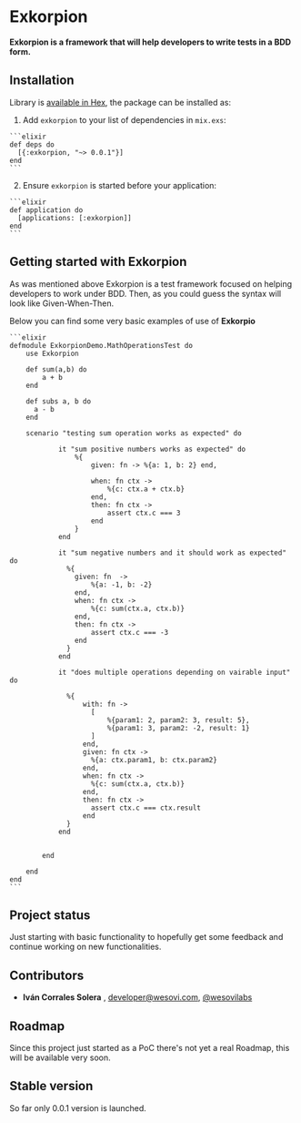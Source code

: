 # Exkorpion

**Exkorpion is a framework that will help developers to write tests in a BDD form.**

## Installation

Library is [available in Hex](http://hexdocs.pm/exkorpion), the package can be installed as:

  1. Add `exkorpion` to your list of dependencies in `mix.exs`:

    ```elixir
    def deps do
      [{:exkorpion, "~> 0.0.1"}]
    end
    ```

  2. Ensure `exkorpion` is started before your application:

    ```elixir
    def application do
      [applications: [:exkorpion]]
    end
    ```

## Getting started with Exkorpion

As was mentioned above Exkorpion is a test framework focused on helping developers to work under BDD.  Then, as you could guess the syntax
will look like Given-When-Then.  

Below you can find some very basic examples of use of **Exkorpio**

    ```elixir
    defmodule ExkorpionDemo.MathOperationsTest do
        use Exkorpion
    
        def sum(a,b) do
            a + b
        end
    
        def subs a, b do
          a - b
        end
        
        scenario "testing sum operation works as expected" do
        
                it "sum positive numbers works as expected" do
                    %{
                        given: fn -> %{a: 1, b: 2} end,
        
                        when: fn ctx ->
                            %{c: ctx.a + ctx.b}
                        end,
                        then: fn ctx ->
                            assert ctx.c === 3
                        end
                    }
                end
        
                it "sum negative numbers and it should work as expected" do
                  %{
                    given: fn  ->
                        %{a: -1, b: -2}
                    end,
                    when: fn ctx ->
                        %{c: sum(ctx.a, ctx.b)}
                    end,
                    then: fn ctx ->
                        assert ctx.c === -3
                    end
                  }
                end
        
                it "does multiple operations depending on vairable input" do
        
                  %{
                      with: fn ->
                        [
                            %{param1: 2, param2: 3, result: 5},
                            %{param1: 3, param2: -2, result: 1}
                        ]
                      end,
                      given: fn ctx ->
                        %{a: ctx.param1, b: ctx.param2}
                      end,
                      when: fn ctx ->
                        %{c: sum(ctx.a, ctx.b)}
                      end,
                      then: fn ctx ->
                        assert ctx.c === ctx.result
                      end
                  }
                end
        
        
            end
        
        end
    end
    ```
    
## Project status

Just starting with basic functionality to hopefully get some feedback and continue working on new functionalities.
    

## Contributors

- **Iván Corrales Solera** , <developer@wesovi.com>, [@wesovilabs](https://www.twitter.com/wesovilabs)

## Roadmap

Since this project just started as a PoC  there's not yet a real Roadmap,  this will be available very soon.

## Stable version

So far only 0.0.1 version is launched. 